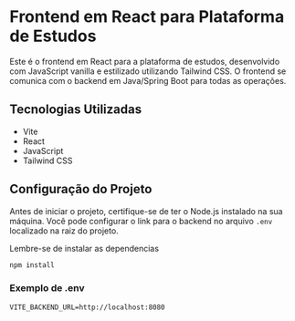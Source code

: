# Frontend em React para Plataforma de Estudos

Este é o frontend em React para a plataforma de estudos, desenvolvido com JavaScript vanilla e estilizado utilizando Tailwind CSS. O frontend se comunica com o backend em Java/Spring Boot para todas as operações.

## Tecnologias Utilizadas

- Vite
- React
- JavaScript
- Tailwind CSS

## Configuração do Projeto

Antes de iniciar o projeto, certifique-se de ter o Node.js instalado na sua máquina. Você pode configurar o link para o backend no arquivo `.env` localizado na raiz do projeto.

Lembre-se de instalar as dependencias
```cmd
npm install
```

### Exemplo de .env

```env
VITE_BACKEND_URL=http://localhost:8080
